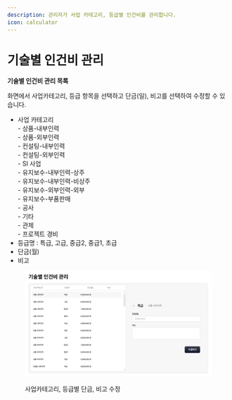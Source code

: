 ```yaml
---
description: 관리자가 사업 카테고리, 등급별 인건비를 관리합니다.
icon: calculator
---
```


# 기술별 인건비 관리

**기술별 인건비 관리 목록**

화면에서 사업카테고리, 등급 항목을 선택하고 단금(일), 비고를 선택하여 수정할 수 있습니다.

* 사업 카테고리\
  \- 상품-내부인력\
  \- 상품-외부인력\
  \- 컨설팅-내부인력\
  \- 컨설팅-외부인력\
  \- SI 사업\
  \- 유지보수-내부인력-상주\
  \- 유지보수-내부인력-비상주\
  \- 유지보수-외부인력-외부\
  \- 유지보수-부품판매\
  \- 공사\
  \- 기타\
  \- 관제\
  \- 프로젝트 경비
* 등급명 : 특급, 고급, 중급2, 중급1, 초급
* 단금(월)
* 비고

<figure><img src="../.gitbook/assets/image.png" alt=""><figcaption><p>사업카테고리, 등급별 단금, 비고 수정</p></figcaption></figure>
